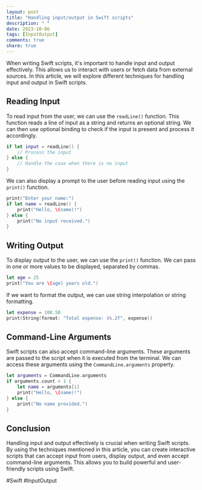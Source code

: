 ```yaml
---
layout: post
title: "Handling input/output in Swift scripts"
description: " "
date: 2023-10-06
tags: [InputOutput]
comments: true
share: true
---
```


When writing Swift scripts, it's important to handle input and output effectively. This allows us to interact with users or fetch data from external sources. In this article, we will explore different techniques for handling input and output in Swift scripts.

## Reading Input

To read input from the user, we can use the `readLine()` function. This function reads a line of input as a string and returns an optional string. We can then use optional binding to check if the input is present and process it accordingly.

```swift
if let input = readLine() {
    // Process the input
} else {
    // Handle the case when there is no input
}
```

We can also display a prompt to the user before reading input using the `print()` function.

```swift
print("Enter your name:")
if let name = readLine() {
    print("Hello, \(name)!")
} else {
    print("No input received.")
}
```

## Writing Output

To display output to the user, we can use the `print()` function. We can pass in one or more values to be displayed, separated by commas.

```swift
let age = 25
print("You are \(age) years old.")
```

If we want to format the output, we can use string interpolation or string formatting.

```swift
let expense = 100.50
print(String(format: "Total expense: $%.2f", expense))
```

## Command-Line Arguments

Swift scripts can also accept command-line arguments. These arguments are passed to the script when it is executed from the terminal. We can access these arguments using the `CommandLine.arguments` property.

```swift
let arguments = CommandLine.arguments
if arguments.count > 1 {
    let name = arguments[1]
    print("Hello, \(name)!")
} else {
    print("No name provided.")
}
```

## Conclusion

Handling input and output effectively is crucial when writing Swift scripts. By using the techniques mentioned in this article, you can create interactive scripts that can accept input from users, display output, and even accept command-line arguments. This allows you to build powerful and user-friendly scripts using Swift.

#Swift #InputOutput